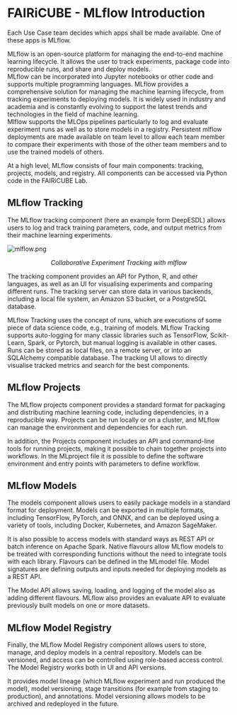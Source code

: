 # FAIRiCUBE - MLflow Introduction

Each Use Case team decides which apps shall be made available. One of these apps is MLflow.

MLflow is an open-source platform for managing the end-to-end machine learning lifecycle. It allows the user to track experiments, package code into reproducible runs, and share and deploy models.<br>
MLflow can be incorporated into Jupyter notebooks or other code and supports multiple programming languages. MLflow provides a comprehensive solution for managing the machine learning lifecycle, from tracking experiments to deploying models. It is widely used in industry and academia and is constantly evolving to support the latest trends and technologies in the field of machine learning.<br>
Mlflow supports the MLOps pipelines particularly to log and evaluate experiment runs as well as to store models in a registry​. Persistent mlflow deployments are made available on team level to allow each team member to compare their experiments with those of the other team members and to use the trained models of others.

At a high level, MLflow consists of four main components: tracking, projects, models, and registry. All components can be accessed via Python code in the FAIRiCUBE Lab.


## MLflow Tracking

The MLflow tracking component (here an example form DeepESDL) allows users to log and track training parameters, code, and output metrics from their machine learning experiments.

![mlflow.png](../../images/mlflow.png)
<p align = "center">
  <i>Collaborative Experiment Tracking with mlflow</i>
</p>

The tracking component provides an API for Python, R, and other languages, as well as an UI for visualising experiments and comparing different runs. The tracking server can store data in various backends, including a local file system, an Amazon S3 bucket, or a PostgreSQL database.

MLflow Tracking uses the concept of runs, which are executions of some piece of data science code, e.g., training of models. MLflow Tracking supports auto-logging for many classic libraries such as TensorFlow, Scikit-Learn, Spark, or Pytorch, but manual logging is available in other cases. Runs can be stored as local files, on a remote server, or into an SQLAlchemy compatible database. The tracking UI allows to directly visualise tracked metrics and search for the best components.

## MLflow Projects

The MLflow projects component provides a standard format for packaging and distributing machine learning code, including dependencies, in a reproducible way. Projects can be run locally or on a cluster, and MLflow can manage the environment and dependencies for each run.

In addition, the Projects component includes an API and command-line tools for running projects, making it possible to chain together projects into workflows. In the MLproject file it is possible to define the software environment and entry points with parameters to define workflow.

## MLflow Models

The models component allows users to easily package models in a standard format for deployment. Models can be exported in multiple formats, including TensorFlow, PyTorch, and ONNX, and can be deployed using a variety of tools, including Docker, Kubernetes, and Amazon SageMaker.

It is also possible to access models with standard ways as REST API or batch inference on Apache Spark. Native flavours allow MLflow models to be treated with corresponding functions without the need to integrate tools with each library. Flavours can be defined in the MLmodel file. Model signatures are defining outputs and inputs needed for deploying models as a REST API.

The Model API allows saving, loading, and logging of the model also as adding different flavours. MLflow also provides an evaluate API to evaluate previously built models on one or more datasets.

## MLflow Model Registry

Finally, the MLflow Model Registry component allows users to store, manage, and deploy models in a central repository. Models can be versioned, and access can be controlled using role-based access control. The Model Registry works both in UI and API versions.

It provides model lineage (which MLflow experiment and run produced the model), model versioning, stage transitions (for example from staging to production), and annotations. Model versioning allows models to be archived and redeployed in the future.


